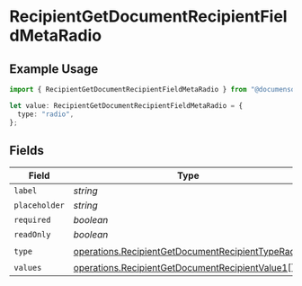# RecipientGetDocumentRecipientFieldMetaRadio

## Example Usage

```typescript
import { RecipientGetDocumentRecipientFieldMetaRadio } from "@documenso/sdk-typescript/models/operations";

let value: RecipientGetDocumentRecipientFieldMetaRadio = {
  type: "radio",
};
```

## Fields

| Field                                                                                                                  | Type                                                                                                                   | Required                                                                                                               | Description                                                                                                            |
| ---------------------------------------------------------------------------------------------------------------------- | ---------------------------------------------------------------------------------------------------------------------- | ---------------------------------------------------------------------------------------------------------------------- | ---------------------------------------------------------------------------------------------------------------------- |
| `label`                                                                                                                | *string*                                                                                                               | :heavy_minus_sign:                                                                                                     | N/A                                                                                                                    |
| `placeholder`                                                                                                          | *string*                                                                                                               | :heavy_minus_sign:                                                                                                     | N/A                                                                                                                    |
| `required`                                                                                                             | *boolean*                                                                                                              | :heavy_minus_sign:                                                                                                     | N/A                                                                                                                    |
| `readOnly`                                                                                                             | *boolean*                                                                                                              | :heavy_minus_sign:                                                                                                     | N/A                                                                                                                    |
| `type`                                                                                                                 | [operations.RecipientGetDocumentRecipientTypeRadio](../../models/operations/recipientgetdocumentrecipienttyperadio.md) | :heavy_check_mark:                                                                                                     | N/A                                                                                                                    |
| `values`                                                                                                               | [operations.RecipientGetDocumentRecipientValue1](../../models/operations/recipientgetdocumentrecipientvalue1.md)[]     | :heavy_minus_sign:                                                                                                     | N/A                                                                                                                    |